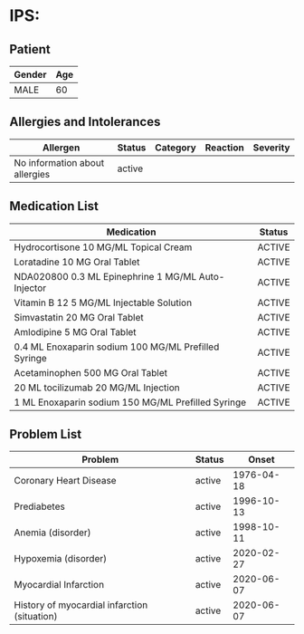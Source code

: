 # IPS:

## Patient

|Gender|Age|
|---|---|
|MALE|60|

## Allergies and Intolerances

|Allergen|Status|Category|Reaction|Severity|
|---|---|---|---|---|
|No information about allergies|active||||

## Medication List

|Medication|Status|
|---|---|
|Hydrocortisone 10 MG/ML Topical Cream|ACTIVE|
|Loratadine 10 MG Oral Tablet|ACTIVE|
|NDA020800 0.3 ML Epinephrine 1 MG/ML Auto-Injector|ACTIVE|
|Vitamin B 12 5 MG/ML Injectable Solution|ACTIVE|
|Simvastatin 20 MG Oral Tablet|ACTIVE|
|Amlodipine 5 MG Oral Tablet|ACTIVE|
|0.4 ML Enoxaparin sodium 100 MG/ML Prefilled Syringe|ACTIVE|
|Acetaminophen 500 MG Oral Tablet|ACTIVE|
|20 ML tocilizumab 20 MG/ML Injection|ACTIVE|
|1 ML Enoxaparin sodium 150 MG/ML Prefilled Syringe|ACTIVE|

## Problem List

|Problem|Status|Onset|
|---|---|---|
|Coronary Heart Disease|active|1976-04-18|
|Prediabetes|active|1996-10-13|
|Anemia (disorder)|active|1998-10-11|
|Hypoxemia (disorder)|active|2020-02-27|
|Myocardial Infarction|active|2020-06-07|
|History of myocardial infarction (situation)|active|2020-06-07|
